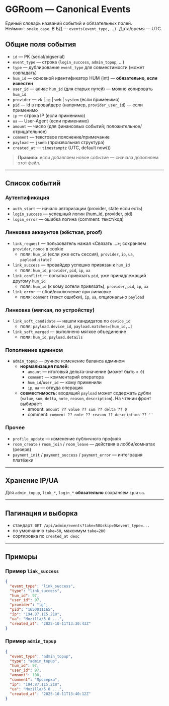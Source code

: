 # GGRoom — Canonical Events

Единый словарь названий событий и обязательных полей.  
Нейминг: `snake_case`. В БД — `events(event_type, …)`. Дата/время — UTC.

## Общие поля события

- `id` — PK (serial/bigserial)
- `event_type` — строка (`login_success`, `admin_topup`, …)
- `type` — дублирование `event_type` для совместимости (может совпадать)
- `hum_id` — основной идентификатор HUM (int) — **обязательно, если известен**
- `user_id` — алиас `hum_id` (для старых путей) — можно копировать `hum_id`
- `provider` — `vk` | `tg` | `web` | `system` (если применимо)
- `pid` — id в провайдере (например, `provider_user_id`) — если применимо
- `ip` — строка IP (если применимо)
- `ua` — User-Agent (если применимо)
- `amount` — число (для финансовых событий; положительное/отрицательное)
- `comment` — текстовое пояснение/примечание
- `payload` — `jsonb` (произвольная структура)
- `created_at` — `timestamptz` (UTC, default now())

> **Правило:** если добавляем новое событие — сначала дополняем этот файл.

---

## Список событий

### Аутентификация
- `auth_start` — начало авторизации (provider, state если есть)
- `login_success` — успешный логин (hum_id, provider, pid)
- `login_error` — ошибка логина (comment: текст/код)

### Линковка аккаунтов (жёсткая, proof)
- `link_request` — пользователь нажал «Связать …»; сохраняем `provider`, `nonce` в cookie  
  - поля: `hum_id` (если уже есть сессия), `provider`, `ip`, `ua`, `payload.state?`
- `link_success` — провайдер успешно привязан к `hum_id`  
  - поля: `hum_id`, `provider`, `pid`, `ip`, `ua`
- `link_conflict` — попытка привязать `pid`, уже принадлежащий другому `hum_id`  
  - поля: `hum_id` (к кому хотели привязать), `provider`, `pid`, `ip`, `ua`
- `link_error` — сбой/исключение при линковке  
  - поля: `comment` (текст ошибки), `ip`, `ua`, опционально `payload`

### Линковка (мягкая, по устройству)
- `link_soft_candidate` — нашли кандидатов по `device_id`  
  - поля: `payload.device_id`, `payload.matches=[hum_id,…]`
- `link_soft_merged` — выполнено мягкое объединение  
  - поля: `hum_id`, `payload.details`

### Пополнение админом
- `admin_topup` — ручное изменение баланса админом
  - **нормализация полей:**
    - `amount` — итоговый дельта-значение (может быть `< 0`)
    - `comment` — комментарий оператора
    - `hum_id`/`user_id` — кому применили
    - `ip`, `ua` — откуда операция
  - **совместимость:** входящий `payload` может содержать дубли (`value`, `sum`, `delta`, `note`, `reason`, `description`). На чтении фронт выбирает:
    - amount: `amount ?? value ?? sum ?? delta ?? 0`
    - comment: `comment ?? note ?? reason ?? description ?? ''`

### Прочее
- `profile_update` — изменение публичного профиля
- `room_create` / `room_join` / `room_leave` — действия в лобби/комнатах (резерв)
- `payment_init` / `payment_success` / `payment_error` — интеграция платёжки

---

## Хранение IP/UA
Для `admin_topup`, `link_*`, `login_*` **обязательно** сохраняем `ip` и `ua`.

---

## Пагинация и выборка
- стандарт: `GET /api/admin/events?take=50&skip=0&event_type=...`
- по умолчанию `take=50`, максимум `take=200`
- сортировка по `created_at desc`

---

## Примеры

### Пример `link_success`
```json
{
  "event_type": "link_success",
  "type": "link_success",
  "hum_id": 97,
  "user_id": 97,
  "provider": "tg",
  "pid": "1650011165",
  "ip": "194.87.115.218",
  "ua": "Mozilla/5.0 ...",
  "created_at": "2025-10-11T13:30:43Z"
}
```

### Пример `admin_topup`
```json
{
  "event_type": "admin_topup",
  "type": "admin_topup",
  "hum_id": 97,
  "user_id": 97,
  "amount": 100,
  "comment": "Проверка",
  "ip": "194.87.115.218",
  "ua": "Mozilla/5.0 ...",
  "created_at": "2025-10-11T13:40:12Z"
}
```
